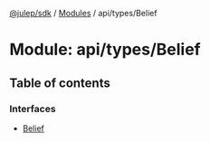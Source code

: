 [@julep/sdk](../README.md) / [Modules](../modules.md) / api/types/Belief

# Module: api/types/Belief

## Table of contents

### Interfaces

- [Belief](../interfaces/api_types_Belief.Belief.md)

